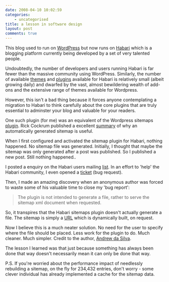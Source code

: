 ```yaml
---
date: 2008-04-10 10:02:59
categories:
    - uncategorised
title: a lesson in software design
layout: post
comments: true
---
```

This blog used to run on [WordPress](http://wordpress.org/) but now runs
on [Habari](http://www.habariproject.org/en/) which is a blogging
platform currently being developed by a set of very talented people.

Undoubtedly, the number of developers and users running Habari is far
fewer than the massive community using WordPress. Similarly, the number
of available [themes](http://wiki.habariproject.org/en/Themes) and
[plugins](http://wiki.habariproject.org/en/Available_Plugins) available
for Habari is relatively small (albeit growing daily) and dwarfed by the
vast, almost bewildering wealth of add-ons and the extensive range of
themes available for Wordpress.

However, this isn't a bad thing because it forces anyone contemplating a
migration to Habari to think carefully about the core plugins that are
truly essential to adminster your blog and valuable for your readers.

One such plugin (for me) was an equivalent of the Wordpress sitemaps
[plugin](http://www.arnebrachhold.de/projects/wordpress-plugins/google-xml-sitemaps-generator/).
Rick Cockrum published a excellent
[summary](http://sagrising.cockrumpublishing.com/sitemaps-for-google) of
why an automatically generated sitemap is useful.

When I first configured and activated the sitemap plugin for Habari,
nothing happened. No sitemap file was generated. Initially, I thought
that maybe the sitemap was only generated after a post was published. So
I published a new post. Still nothing happened..

I posted a enquiry on the Habari users mailing
[list](http://groups.google.com/group/habari-users/browse_thread/thread/863f82a5f4945ddd/99b4e76e3edd4d05?lnk=gst&q=sitemap#99b4e76e3edd4d05).
In an effort to 'help' the Habari community, I even opened a
[ticket](http://trac.habariproject.org/habari-extras/ticket/2) (bug
request).

Then, I made an amazing discovery when an anonymous author was forced to
waste some of his valuable time to close my 'bug report':
> The plugin is not intended to generate a file, rather to serve the
> sitemap xml document when requested.

So, it transpires that the Habari sitemaps plugin doesn't actually
generate a file. The sitemap is simply a
[URL](http://www.nbrightside.com/blog/sitemap.xml) which is dynamically
built, on request.

Now I believe this is a much neater solution. No need for the user to
specify where the file should be placed. Less work for the plugin to do.
Much cleaner. Much simpler. Credit to the author, [Andrew da
Silva](http://andrewdasilva.com/).

The lesson I learned was that just because something has always been
done that way doesn't necessarily mean it can only be done that way.

P.S. If you're worried about the performance impact of needlessly
rebuilding a sitemap, on the fly for 234,432 entries, don't worry - some
clever individual has already implemented a cache for the sitemap data.

